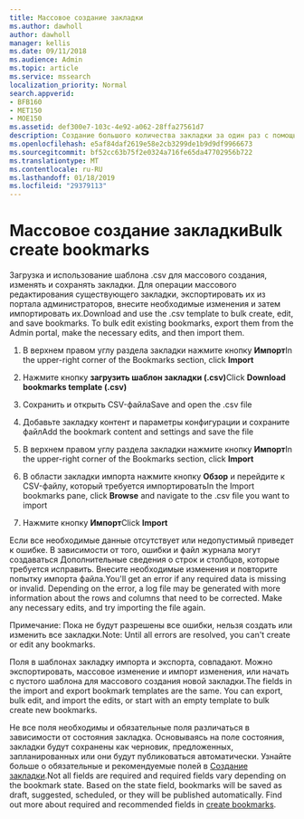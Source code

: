 ```yaml
---
title: Массовое создание закладки
ms.author: dawholl
author: dawholl
manager: kellis
ms.date: 09/11/2018
ms.audience: Admin
ms.topic: article
ms.service: mssearch
localization_priority: Normal
search.appverid:
- BFB160
- MET150
- MOE150
ms.assetid: def300e7-103c-4e92-a062-28ffa27561d7
description: Создание большого количества закладки за один раз с помощью средства импорта для портала администрирования поиска Microsoft
ms.openlocfilehash: e5af84daf2619e58e2cb3299de1b9d9df9966673
ms.sourcegitcommit: bf52cc63b75f2e0324a716fe65da47702956b722
ms.translationtype: MT
ms.contentlocale: ru-RU
ms.lasthandoff: 01/18/2019
ms.locfileid: "29379113"
---
```

# <a name="bulk-create-bookmarks"></a><span data-ttu-id="dec13-103">Массовое создание закладки</span><span class="sxs-lookup"><span data-stu-id="dec13-103">Bulk create bookmarks</span></span>

<span data-ttu-id="dec13-p101">Загрузка и использование шаблона .csv для массового создания, изменять и сохранять закладки. Для операции массового редактирования существующего закладки, экспортировать их из портала администраторов, внесите необходимые изменения и затем импортировать их.</span><span class="sxs-lookup"><span data-stu-id="dec13-p101">Download and use the .csv template to bulk create, edit, and save bookmarks. To bulk edit existing bookmarks, export them from the Admin portal, make the necessary edits, and then import them.</span></span>
  
1. <span data-ttu-id="dec13-106">В верхнем правом углу раздела закладки нажмите кнопку **Импорт**</span><span class="sxs-lookup"><span data-stu-id="dec13-106">In the upper-right corner of the Bookmarks section, click **Import**</span></span>
    
2. <span data-ttu-id="dec13-107">Нажмите кнопку **загрузить шаблон закладки (.csv)**</span><span class="sxs-lookup"><span data-stu-id="dec13-107">Click **Download bookmarks template (.csv)**</span></span>
    
3. <span data-ttu-id="dec13-108">Сохранить и открыть CSV-файла</span><span class="sxs-lookup"><span data-stu-id="dec13-108">Save and open the .csv file</span></span>
    
4. <span data-ttu-id="dec13-109">Добавьте закладку контент и параметры конфигурации и сохраните файл</span><span class="sxs-lookup"><span data-stu-id="dec13-109">Add the bookmark content and settings and save the file</span></span>
    
5. <span data-ttu-id="dec13-110">В верхнем правом углу раздела закладки нажмите кнопку **Импорт**</span><span class="sxs-lookup"><span data-stu-id="dec13-110">In the upper-right corner of the Bookmarks section, click **Import**</span></span>
    
6. <span data-ttu-id="dec13-111">В области закладки импорта нажмите кнопку **Обзор** и перейдите к CSV-файлу, который требуется импортировать</span><span class="sxs-lookup"><span data-stu-id="dec13-111">In the Import bookmarks pane, click **Browse** and navigate to the .csv file you want to import</span></span> 
    
7. <span data-ttu-id="dec13-112">Нажмите кнопку **Импорт**</span><span class="sxs-lookup"><span data-stu-id="dec13-112">Click **Import**</span></span>
    
<span data-ttu-id="dec13-p102">Если все необходимые данные отсутствует или недопустимый приведет к ошибке. В зависимости от того, ошибки и файл журнала могут создаваться Дополнительные сведения о строк и столбцов, которые требуется исправить. Внесите необходимые изменения и повторите попытку импорта файла.</span><span class="sxs-lookup"><span data-stu-id="dec13-p102">You'll get an error if any required data is missing or invalid. Depending on the error, a log file may be generated with more information about the rows and columns that need to be corrected. Make any necessary edits, and try importing the file again.</span></span>
  
<span data-ttu-id="dec13-116">Примечание: Пока не будут разрешены все ошибки, нельзя создать или изменить все закладки.</span><span class="sxs-lookup"><span data-stu-id="dec13-116">Note: Until all errors are resolved, you can't create or edit any bookmarks.</span></span>
  
<span data-ttu-id="dec13-p103">Поля в шаблонах закладку импорта и экспорта, совпадают. Можно экспортировать, массовое изменение и импорт изменения, или начать с пустого шаблона для массового создания новой закладки.</span><span class="sxs-lookup"><span data-stu-id="dec13-p103">The fields in the import and export bookmark templates are the same. You can export, bulk edit, and import the edits, or start with an empty template to bulk create new bookmarks.</span></span>
  
<span data-ttu-id="dec13-p104">Не все поля необходимы и обязательные поля различаться в зависимости от состояния закладка. Основываясь на поле состояния, закладки будут сохранены как черновик, предложенных, запланированных или они будут публиковаться автоматически. Узнайте больше о обязательные и рекомендуемые полей в [Создание закладки](create-bookmarks.md).</span><span class="sxs-lookup"><span data-stu-id="dec13-p104">Not all fields are required and required fields vary depending on the bookmark state. Based on the state field, bookmarks will be saved as draft, suggested, scheduled, or they will be published automatically. Find out more about required and recommended fields in [create bookmarks](create-bookmarks.md).</span></span>

  

